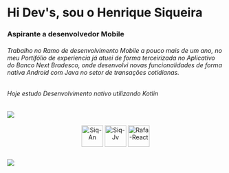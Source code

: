 <h1 align="left">Hi Dev's, sou o Henrique Siqueira</h1>
<h3 align="left">Aspirante a desenvolvedor Mobile</h3>
  <h6 align="left"> Trabalho no Ramo de desenvolvimento Mobile a pouco mais de um ano, no meu Portifólio de experiencia já atuei de forma terceirizada no Aplicativo do Banco Next Bradesco, onde desenvolvi novas funcionalidades de forma nativa Android com Java no setor de transações cotidianas. </h6> 
<h6 align="left"> Hoje estudo Desenvolvimento nativo utilizando Kotlin </h6>

<picture>
<source 
  srcset="https://github-readme-stats.vercel.app/api?username=HenriqSiq&theme=aura&show_icons=true"
  media="(prefers-color-scheme: merko)"
/>
<source
  srcset="https://github-readme-stats.vercel.app/api?username=HenriqSiq&theme=aura&show_icons=true"
  media="(prefers-color-scheme: light), (prefers-color-scheme: no-preference)"
/>
<img src="https://github-readme-stats.vercel.app/api?username=HenriqSiq&theme=aura&show_icons=true" />
</picture>

<div align="center" style="display: inline_block"><br>
  <img align="center" alt="Siq-An" height="50" width="50"        src="https://cdn.jsdelivr.net/gh/devicons/devicon/icons/android/android-original-wordmark.svg">
  <img align="center" alt="Siq-Jv" height="50" width="50" src="https://cdn.jsdelivr.net/gh/devicons/devicon/icons/java/java-plain-wordmark.svg">
  <img align="center" alt="Rafa-React" height="50" width="50" src="https://cdn.jsdelivr.net/gh/devicons/devicon/icons/kotlin/kotlin-plain-wordmark.svg">
</div>

##

<div> 
  <a href="https://www.linkedin.com/in/henrique-siqueira-b0357a216/" target="_blank"><img src="https://img.shields.io/badge/-LinkedIn-%230077B5?style=for-the-badge&logo=linkedin&logoColor=white" target="_blank"></a> 
  
</div>
